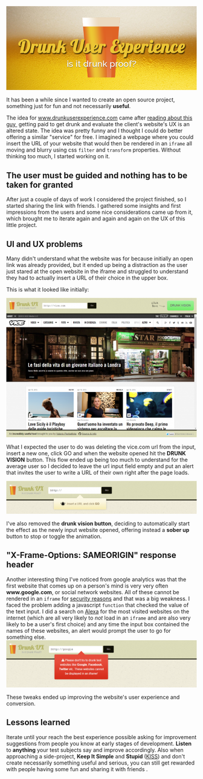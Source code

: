 <img src="/images/blog/dux.png" alt="dux"/>

It has been a while since I wanted to create an open source project, something just for fun and not necessarily <strong>useful</strong>.

The idea for <a title="drunkuserexperience.com" href="http://www.drunkuserexperience.com" target="_blank">www.drunkuserexperience.com</a> came after 
<a href="http://tech.co/the-user-is-drunk-pay-this-ux-designer-to-get-drunk-and-evaluate-your-sites-ux-2015-03" target="_blank">reading about this guy </a> getting paid to get drunk and evaluate the client's website's UX is an altered state. 
The idea was pretty funny and I thought I could do better offering a similar "service" for free.
I imagined a webpage where you could insert the URL of your website that would then be rendered in an <code class="language-html">iframe</code> all moving and blurry using css <code class="language-css">filter</code> and 
<code class="language-css">transform</code> properties. Without thinking too much, I started working on it.
<!--more-->
<h2>The user must be guided and nothing has to be taken for granted</h2>
After just a couple of days of work I considered the project finished, so I started sharing the link with friends. I gathered some insights and first impressions from the users and some nice considerations came up from it, which brought me to
 iterate again and again and again on the UX of this little project.

<h2>UI and UX problems</h2>
Many didn't understand what the website was for because initially an open link was already provided, but it ended up being a distraction as the user just stared at the open website in the iframe and struggled to understand they
 had to actually insert a URL of their choice in the upper box.

This is what it looked like initially:

<img src="/images/blog/drunkux-3-1024x749.png" alt="drunkux-3"/>

What I expected the user to do was deleting the vice.com url from the input, insert a new one, click GO and when the website opened hit the <b><i class="fa fa-beer"></i> DRUNK VISION</b> button. This flow ended up being too much to 
understand for the average user so I decided to leave the url input field empty and put an alert that invites the user to write a URL of their own right after the page loads.

<img src="/images/blog/drunkux-1-1024x177.png" alt="drunkux-1" />

I've also removed the <b>drunk vision button</b>, deciding to automatically start the effect as the newly input website opened, offering instead a <b>sober up</b> button to stop or toggle the animation.

<h2>"X-Frame-Options: SAMEORIGIN" response header</h2>
Another interesting thing I've noticed from google analytics was that the first website that comes up on a person's mind is very very often <strong>www.google.com</strong>, or social network websites. All of these cannot be rendered
 in an <code class="language-html">iframe</code> for <a href="http://stackoverflow.com/questions/8700636/how-to-show-google-com-in-an-iframe" target="_blank">security reasons</a> and that was a big weakness.
  I faced the problem adding a javascript <code class="language-javascript">function</code> that checked the value of the text input. I did a search on <a href="http://www.alexa.com/topsites" target="_blank">Alexa</a> for the most 
  visited websites on the internet (which are all very likely to <em>not</em> load in an <code class="language-html">iframe</code> and are also very likely to be a user's first choice) and any time the input box contained the names
   of these websites, an alert would prompt the user to go for something else.

<img src="/images/blog/drunkux-2-1024x255.png" alt="drunkux-2" />

These tweaks ended up improving the website's user experience and conversion.

<h2>Lessons learned</h2>
Iterate until your reach the best experience possible asking for improvement suggestions from people you know at early stages of development. 
<strong>Listen</strong> to <strong>anything</strong> your test subjects say and improve accordingly. Also when approaching a side-project, <strong>Keep It Simple</strong> and
 <strong>Stupid </strong>(<a href="http://en.wikipedia.org/wiki/KISS_principle">KISS</a>) and don't create necessarily something useful and serious, you can still get rewarded
  with people having some fun and sharing it with friends <i class="fa fa-smile-o"></i>.